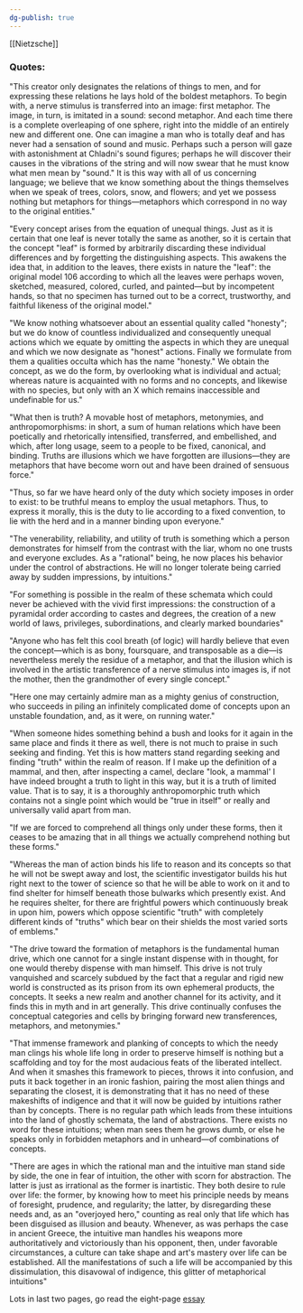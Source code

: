```yaml
---
dg-publish: true
---
```


[[Nietzsche]]

### Quotes:



"This creator only designates the relations of things to men, and for expressing these relations he lays hold of the boldest metaphors. To begin with, a nerve stimulus is transferred into an image: first metaphor. The image, in turn, is imitated in a sound: second metaphor. And each time there is a complete overleaping of one sphere, right into the middle of an entirely new and different one. One can imagine a man who is totally deaf and has never had a sensation of sound and music. Perhaps such a person will gaze with astonishment at Chladni's sound figures; perhaps he will discover their causes in the vibrations of the string and will now swear that he must know what men mean by "sound." It is this way with all of us concerning language; we believe that we know something about the things themselves when we speak of trees, colors, snow, and flowers; and yet we possess nothing but metaphors for things—metaphors which correspond in no way to the original entities."

"Every concept arises from the equation of unequal things. Just as it is certain that one leaf is never totally the same as another, so it is certain that the concept "leaf" is formed by arbitrarily discarding these individual differences and by forgetting the distinguishing aspects. This awakens the idea that, in addition to the leaves, there exists in nature the "leaf": the original model 106 according to which all the leaves were perhaps woven, sketched, measured, colored, curled, and painted—but by incompetent hands, so that no specimen has turned out to be a correct, trustworthy, and faithful likeness of the original model."

"We know nothing whatsoever about an essential quality called "honesty"; but we do know of countless individualized and consequently unequal actions which we equate by omitting the aspects in which they are unequal and which we now designate as "honest" actions. Finally we formulate from them a qualities occulta which has the name "honesty." We obtain the concept, as we do the form, by overlooking what is individual and actual; whereas nature is acquainted with no forms and no concepts, and likewise with no species, but only with an X which remains inaccessible and undefinable for us."

"What then is truth? A movable host of metaphors, metonymies, and anthropomorphisms: in short, a sum of human relations which have been poetically and rhetorically intensified, transferred, and embellished, and which, after long usage, seem to a people to be fixed, canonical, and binding. Truths are illusions which we have forgotten are illusions—they are metaphors that have become worn out and have been drained of sensuous force."

"Thus, so far we have heard only of the duty which society imposes in order to exist: to be truthful means to employ the usual metaphors. Thus, to express it morally, this is the duty to lie according to a fixed convention, to lie with the herd and in a manner binding upon everyone."

"The venerability, reliability, and utility of truth is something which a person demonstrates for himself from the contrast with the liar, whom no one trusts and everyone excludes. As a "rational" being, he now places his behavior under the control of abstractions. He will no longer tolerate being carried away by sudden impressions, by intuitions."

"For something is possible in the realm of these schemata which could never be achieved with the vivid first impressions: the construction of a pyramidal order according to castes and degrees, the creation of a new world of laws, privileges, subordinations, and clearly marked boundaries"

"Anyone who has felt this cool breath (of logic) will hardly believe that even the concept—which is as bony, foursquare, and transposable as a die—is nevertheless merely the residue of a metaphor, and that the illusion which is involved in the artistic transference of a nerve stimulus into images is, if not the mother, then the grandmother of every single concept."

"Here one may certainly admire man as a mighty genius of construction, who succeeds in piling an infinitely complicated dome of concepts upon an unstable foundation, and, as it were, on running water."

"When someone hides something behind a bush and looks for it again in the same place and finds it there as well, there is not much to praise in such seeking and finding. Yet this is how matters stand regarding seeking and finding "truth" within the realm of reason. If I make up the definition of a mammal, and then, after inspecting a camel, declare "look, a mammal' I have indeed brought a truth to light in this way, but it is a truth of limited value. That is to say, it is a thoroughly anthropomorphic truth which contains not a single point which would be "true in itself" or really and universally valid apart from man.

 "If we are forced to comprehend all things only under these forms, then it ceases to be amazing that in all things we actually comprehend nothing but these forms."

"Whereas the man of action binds his life to reason and its concepts so that he will not be swept away and lost, the scientific investigator builds his hut right next to the tower of science so that he will be able to work on it and to find shelter for himself beneath those bulwarks which presently exist. And he requires shelter, for there are frightful powers which continuously break in upon him, powers which oppose scientific "truth" with completely different kinds of "truths" which bear on their shields the most varied sorts of emblems."

"The drive toward the formation of metaphors is the fundamental human drive, which one cannot for a single instant dispense with in thought, for one would thereby dispense with man himself. This drive is not truly vanquished and scarcely subdued by the fact that a regular and rigid new world is constructed as its prison from its own ephemeral products, the concepts. It seeks a new realm and another channel for its activity, and it finds this in myth and in art generally. This drive continually confuses the conceptual categories and cells by bringing forward new transferences, metaphors, and metonymies."

"That immense framework and planking of concepts to which the needy man clings his whole life long in order to preserve himself is nothing but a scaffolding and toy for the most audacious feats of the liberated intellect. And when it smashes this framework to pieces, throws it into confusion, and puts it back together in an ironic fashion, pairing the most alien things and separating the closest, it is demonstrating that it has no need of these makeshifts of indigence and that it will now be guided by intuitions rather than by concepts. There is no regular path which leads from these intuitions into the land of ghostly schemata, the land of abstractions. There exists no word for these intuitions; when man sees them he grows dumb, or else he speaks only in forbidden metaphors and in unheard—of combinations of concepts.

"There are ages in which the rational man and the intuitive man stand side by side, the one in fear of intuition, the other with scorn for abstraction. The latter is just as irrational as the former is inartistic. They both desire to rule over life: the former, by knowing how to meet his principle needs by means of foresight, prudence, and regularity; the latter, by disregarding these needs and, as an "overjoyed hero," counting as real only that life which has been disguised as illusion and beauty. Whenever, as was perhaps the case in ancient Greece, the intuitive man handles his weapons more authoritatively and victoriously than his opponent, then, under favorable circumstances, a culture can take shape and art's mastery over life can be established. All the manifestations of such a life will be accompanied by this dissimulation, this disavowal of indigence, this glitter of metaphorical intuitions"


Lots in last two pages, go read the eight-page [essay](https://www.austincc.edu/adechene/Nietzsche%20on%20truth%20and%20lies.pdf)